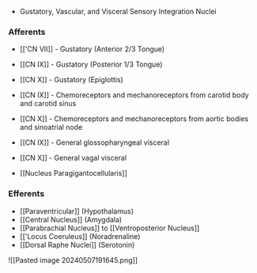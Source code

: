 - Gustatory, Vascular, and Visceral Sensory Integration Nuclei
### Afferents
- [['CN VII]] - Gustatory (Anterior 2/3 Tongue)
- [[CN IX]] - Gustatory (Posterior 1/3 Tongue)
- [[CN X]] - Gustatory (Epiglottis)

- [[CN IX]] - Chemoreceptors and mechanoreceptors from carotid body and carotid sinus
- [[CN X]] - Chemoreceptors and mechanoreceptors from aortic bodies and sinoatrial node

- [[CN IX]] - General glossopharyngeal visceral
- [[CN X]] - General vagal visceral

- [[Nucleus Paragigantocellularis]]
### Efferents
- [[Paraventricular]] (Hypothalamus)
- [[Central Nucleus]] (Amygdala)
- [[Parabrachial Nucleus]] to [[Ventroposterior Nucleus]]
- [['Locus Coeruleus]] (Noradrenaline)
- [[Dorsal Raphe Nuclei]] (Serotonin)


![[Pasted image 20240507191645.png]]